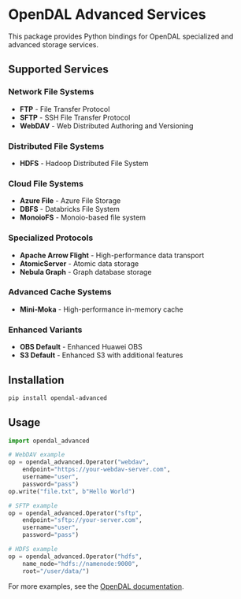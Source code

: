 # OpenDAL Advanced Services

This package provides Python bindings for OpenDAL specialized and advanced storage services.

## Supported Services

### Network File Systems
- **FTP** - File Transfer Protocol
- **SFTP** - SSH File Transfer Protocol  
- **WebDAV** - Web Distributed Authoring and Versioning

### Distributed File Systems
- **HDFS** - Hadoop Distributed File System

### Cloud File Systems
- **Azure File** - Azure File Storage
- **DBFS** - Databricks File System
- **MonoioFS** - Monoio-based file system

### Specialized Protocols
- **Apache Arrow Flight** - High-performance data transport
- **AtomicServer** - Atomic data storage
- **Nebula Graph** - Graph database storage

### Advanced Cache Systems
- **Mini-Moka** - High-performance in-memory cache

### Enhanced Variants
- **OBS Default** - Enhanced Huawei OBS
- **S3 Default** - Enhanced S3 with additional features

## Installation

```bash
pip install opendal-advanced
```

## Usage

```python
import opendal_advanced

# WebDAV example
op = opendal_advanced.Operator("webdav", 
    endpoint="https://your-webdav-server.com",
    username="user",
    password="pass")
op.write("file.txt", b"Hello World")

# SFTP example  
op = opendal_advanced.Operator("sftp",
    endpoint="sftp://your-server.com",
    username="user", 
    password="pass")

# HDFS example
op = opendal_advanced.Operator("hdfs",
    name_node="hdfs://namenode:9000",
    root="/user/data/")
```

For more examples, see the [OpenDAL documentation](https://opendal.apache.org/docs/python/).
